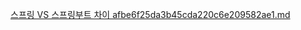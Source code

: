 [스프링 VS 스프링부트 차이 afbe6f25da3b45cda220c6e209582ae1.md](https://github.com/Skill-Interview/Expected-question/files/6724671/VS.afbe6f25da3b45cda220c6e209582ae1.md)

